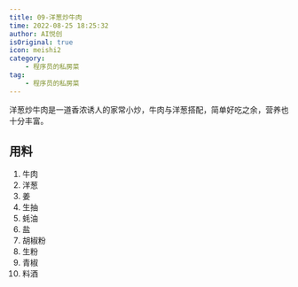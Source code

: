 ```yaml
---
title: 09-洋葱炒牛肉
time: 2022-08-25 18:25:32
author: AI悦创
isOriginal: true
icon: meishi2
category: 
    - 程序员的私房菜
tag:
    - 程序员的私房菜
---
```


洋葱炒牛肉是一道香浓诱人的家常小炒，牛肉与洋葱搭配，简单好吃之余，营养也十分丰富。

## 用料

1. 牛肉
2. 洋葱
3. 姜
4. 生抽
5. 蚝油
6. 盐
7. 胡椒粉
8. 生粉
9. 青椒
10. 料酒

